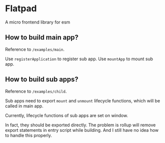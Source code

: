 # Flatpad
A micro frontend library for esm

## How to build main app?
Reference to `/examples/main`.

Use `registerApplication` to register sub app.
Use `mountApp` to mount sub app.

## How to build sub apps?
Reference to `/examples/child`.

Sub apps need to export `mount` and `unmount` lifecycle functions, which will be called in main app.

Currently, lifecycle functions of sub apps are set on window.

In fact, they should be exported directly. The problem is rollup will remove export statements in entry script while building. And I still have no idea how to handle this properly.
